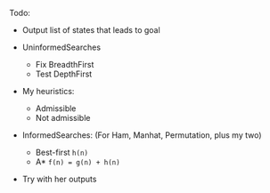 Todo:
- Output list of states that leads to goal
- UninformedSearches
  - Fix BreadthFirst
  - Test DepthFirst
- My heuristics:
  - Admissible
  - Not admissible
- InformedSearches: (For Ham, Manhat, Permutation, plus my two)
  - Best-first `h(n)`
  - A* `f(n) = g(n) + h(n)`

- Try with her outputs